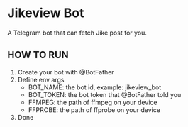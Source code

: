 # Jikeview Bot

A Telegram bot that can fetch Jike post for you.

## HOW TO RUN

1. Create your bot with @BotFather
2. Define env args
    - BOT_NAME: the bot id, example: jikeview_bot
    - BOT_TOKEN: the bot token that @BotFather told you
    - FFMPEG: the path of ffmpeg on your device
    - FFPROBE: the path of ffprobe on your device
3. Done